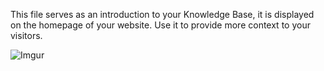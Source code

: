 This file serves as an introduction to your Knowledge Base, it is displayed on the homepage of your website. Use it to provide more context to your visitors.

![Imgur](http://i.imgur.com/r4vHUc5.jpg)


